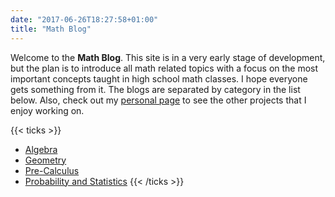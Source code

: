 ```yaml
---
date: "2017-06-26T18:27:58+01:00"
title: "Math Blog"
---
```


Welcome to the **Math Blog**. This site is in a very early stage of development,
but the plan is to introduce all math related topics with a focus on the most
important concepts taught in high school math classes. I hope everyone gets
something from it. The blogs are separated by category in the list below. Also,
check out my [personal page](https://coachshea.github.io) to see the other
projects that I enjoy working on.

{{< ticks >}}
* [Algebra](/math_blog/tags/algebra)
* [Geometry](/tags/geometry)
* [Pre-Calculus](/math_blog/tags/pre-calculus)
* [Probability and Statistics](/math_blog/tags/statistics)
{{< /ticks >}}

